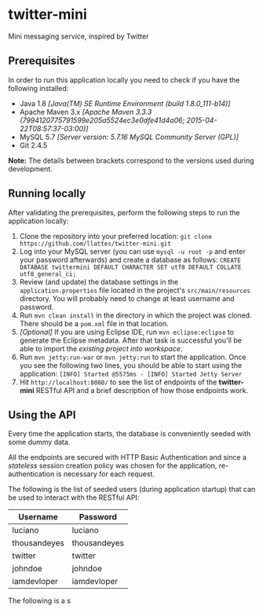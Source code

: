 # twitter-mini
Mini messaging service, inspired by Twitter

## Prerequisites

In order to run this application locally you need to check if you have the following installed:

- Java 1.8 *[Java(TM) SE Runtime Environment (build 1.8.0_111-b14)]*
- Apache Maven 3.x *[Apache Maven 3.3.3 (7994120775791599e205a5524ec3e0dfe41d4a06; 2015-04-22T08:57:37-03:00)]*
- MySQL 5.7 *[Server version: 5.7.16 MySQL Community Server (GPL)]*
- Git 2.4.5

**Note:** The details between brackets correspond to the versions used during development.

## Running locally

After validating the prerequisites, perform the following steps to run the application locally:

1. Clone the repository into your preferred location: `git clone https://github.com/llattes/twitter-mini.git`
2. Log into your MySQL server (you can use `mysql -u root -p` and enter your password afterwards) and create a database as follows: `CREATE DATABASE twittermini DEFAULT CHARACTER SET utf8 DEFAULT COLLATE utf8_general_ci;`
3. Review (and update) the database settings in the `application.properties` file located in the project's `src/main/resources` directory. You will probably need to change at least username and password. 
4. Run `mvn clean install` in the directory in which the project was cloned. There should be a `pom.xml` file in that location.
5. *[Optional]* If you are using Eclipse IDE, run `mvn eclipse:eclipse` to generate the Eclipse metadata. After that task is successful you'll be able to import the *existing project into workspace*.
6. Run `mvn jetty:run-war` or `mvn jetty:run` to start the application. Once you see the following two lines, you should be able to start using the application: `[INFO] Started @5575ms - [INFO] Started Jetty Server`
7. Hit `http://localhost:8080/` to see the list of endpoints of the **twitter-mini** RESTful API and a brief description of how those endpoints work.



## Using the API

Every time the application starts, the database is conveniently seeded with some dummy data.

All the endpoints are secured with HTTP Basic Authentication and since a *stateless* session creation policy was chosen for the application, re-authentication is necessary for each request.

The following is the list of seeded users (during application startup) that can be used to interact with the RESTful API:

Username | Password
-------- | --------
luciano      | luciano
thousandeyes | thousandeyes
twitter      | twitter
johndoe      | johndoe
iamdevloper  | iamdevloper

The following is a s